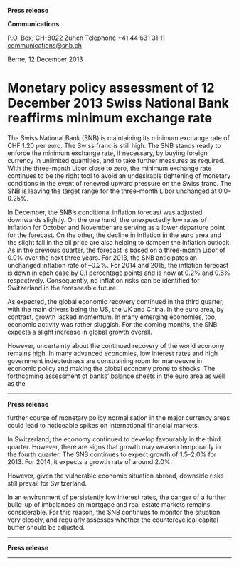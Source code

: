 **Press release**

**Communications**

P.O. Box, CH-8022 Zurich
Telephone +41 44 631 31 11
[communications@snb.ch](mailto:communications@snb.ch)

Berne, 12 December 2013

# Monetary policy assessment of 12 December 2013 Swiss National Bank reaffirms minimum exchange rate

The Swiss National Bank (SNB) is maintaining its minimum exchange rate of CHF 1.20 per
euro. The Swiss franc is still high. The SNB stands ready to enforce the minimum exchange
rate, if necessary, by buying foreign currency in unlimited quantities, and to take further
measures as required. With the three-month Libor close to zero, the minimum exchange rate
continues to be the right tool to avoid an undesirable tightening of monetary conditions in the
event of renewed upward pressure on the Swiss franc. The SNB is leaving the target range for
the three-month Libor unchanged at 0.0–0.25%.

In December, the SNB’s conditional inflation forecast was adjusted downwards slightly. On
the one hand, the unexpectedly low rates of inflation for October and November are serving
as a lower departure point for the forecast. On the other, the decline in inflation in the euro
area and the slight fall in the oil price are also helping to dampen the inflation outlook. As in
the previous quarter, the forecast is based on a three-month Libor of 0.0% over the next three
years. For 2013, the SNB anticipates an unchanged inflation rate of –0.2%. For 2014 and
2015, the inflation forecast is down in each case by 0.1 percentage points and is now at 0.2%
and 0.6% respectively. Consequently, no inflation risks can be identified for Switzerland in
the foreseeable future.

As expected, the global economic recovery continued in the third quarter, with the main
drivers being the US, the UK and China. In the euro area, by contrast, growth lacked
momentum. In many emerging economies, too, economic activity was rather sluggish. For the
coming months, the SNB expects a slight increase in global growth overall.

However, uncertainty about the continued recovery of the world economy remains high. In
many advanced economies, low interest rates and high government indebtedness are
constraining room for manoeuvre in economic policy and making the global economy prone
to shocks. The forthcoming assessment of banks’ balance sheets in the euro area as well as the


-----

**Press release**

further course of monetary policy normalisation in the major currency areas could lead to
noticeable spikes on international financial markets.

In Switzerland, the economy continued to develop favourably in the third quarter. However,
there are signs that growth may weaken temporarily in the fourth quarter. The SNB continues
to expect growth of 1.5–2.0% for 2013. For 2014, it expects a growth rate of around 2.0%.

However, given the vulnerable economic situation abroad, downside risks still prevail for
Switzerland.

In an environment of persistently low interest rates, the danger of a further build-up of
imbalances on mortgage and real estate markets remains considerable. For this reason, the
SNB continues to monitor the situation very closely, and regularly assesses whether the
countercyclical capital buffer should be adjusted.


-----

**Press release**


-----

